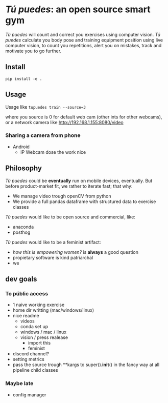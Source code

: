 _Tú puedes_: an open source smart gym
==============================
_Tú puedes_ will count and correct you exercises using computer vision. _Tú puedes_ calculate you body pose and training equipment position using live computer vision, to count you repetitions, alert you on mistakes, track and motivate you to go further.
## Install
```pip install -e .```

## Usage
Usage like
```tupuedes train --source=3```

where you source is 0 for default web cam (other ints for other webcams), or a network camera like http://192.168.1.155:8080/video
### Sharing a camera from phone
 - Android
   - IP Webcam dose the work nice

## Philosophy
_Tú puedes_ could be **eventually** run on mobile devices, eventually. But before product-market fit, we rather to iterate fast; that why:
 - We manage video trough openCV from python
 - We provide a full pandas dataframe with structured data to exercise classes

_Tú puedes_ would like to be open source and commercial, like:
 - anaconda
 - posthog

_Tú puedes_ would like to be a feminist artifact:
 - _how this is empowering women?_ is **always** a good question
 - propietary software is kind patriarchal
 - we 

## dev goals
### To públic access
 - 1 naive working exercise
 - home dir writting (mac/windows/linux)
 - nice readme
   - videos
   - conda set up
   - windows / mac / linux
   - vision / press realease
     - import this
     - feminist
 - discord channel?
 - setting metrics
 - pass the source trough **kargs to super().__init__() in the fancy way at all pipeline child classes
### Maybe late
 - config manager